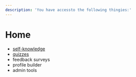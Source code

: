 ```yaml
---
description: 'You have accessto the following thingies:'
---
```


# Home

* [self-knowledge](self-knowledge.md)
* [quizzes](broken-reference)
* feedback surveys
* profile builder
* admin tools

